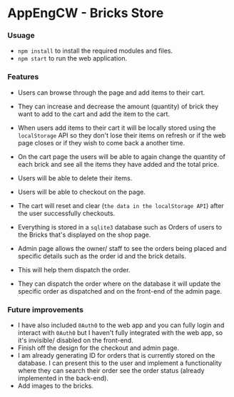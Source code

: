 # AppEngCW - Bricks Store
### Usuage
* `npm install` to install the required modules and files.
* `npm start` to run the web application.
### Features
* Users can browse through the page and add items to their cart.
* They can increase and decrease the amount (quantity) of brick they want to add to the cart and add the item to the cart.
* When users add items to their cart it will be locally stored using the `localStorage` API so they don't lose their items on refresh or if the web page closes or if they wish to come back a another time.

* On the cart page the users will be able to again change the quantity of each brick and see all the items they have added and the total price.
* Users will be able to delete their items.
* Users will be able to checkout on the page.
* The cart will reset and clear (`the data in the localStorage API`) after the user successfully checkouts.

* Everything is stored in a `sqlite3` database such as Orders of users to the Bricks that's displayed on the shop page.

* Admin page allows the owner/ staff to see the orders being placed and specific details such as the order id and the brick details.
* This will help them dispatch the order.
* They can dispatch the order where on the database it will update the specific order as dispatched and on the front-end of the admin page.

### Future improvements
* I have also included `0Auth0` to the web app and you can fully login and interact with `0Auth0` but I haven't fully integrated with the web app, so it's invisible/ disabled on the front-end.
* Finish off the design for the checkout and admin page.
* I am already generating ID for orders that is currently stored on the database. I can present this to the user and implement a functionality where they can search their order see the order status (already implemented in the back-end).
* Add images to the bricks.